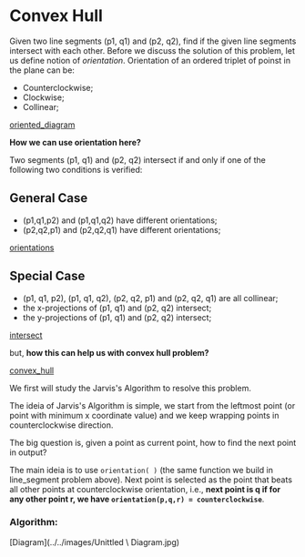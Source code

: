 # Convex Hull

Given two line segments (p1, q1) and (p2, q2), find if the given line segments intersect with each other.
Before we discuss the solution of this problem, let us define notion of *orientation*. Orientation of an ordered triplet of poinst in the plane can be:

+ Counterclockwise;
+ Clockwise;
+ Collinear;

[oriented_diagram](../../images/oriented_diagram.png)

**How we can use orientation here?**

Two segments (p1, q1) and (p2, q2) intersect if and only if one of the following two conditions is verified:

## General Case

+ (p1,q1,p2) and (p1,q1,q2) have different orientations;
+ (p2,q2,p1) and (p2,q2,q1) have different orientations;

[orientations](../../images/orientation.png)

## Special Case

+ (p1, q1, p2), (p1, q1, q2), (p2, q2, p1) and (p2, q2, q1) are all collinear;
+ the x-projections of (p1, q1) and (p2, q2) intersect;
+ the y-projections of (p1, q1) and (p2, q2) intersect;

[intersect](../../images/intersect.png)

but,  **how this can help us with convex hull problem?**


[convex_hull](../../images/convex_hull_ex_1.png)

We first will study the Jarvis's Algorithm to resolve this problem.

The ideia of Jarvis's Algorithm is simple, we start from the leftmost point (or point with minimum x coordinate value) and we keep wrapping points in counterclockwise direction.

The big question is, given a point as current point, how to find the next point in output?

The main ideia is to use ```orientation( )``` (the same function we build in line_segment problem above). Next point is selected as the point that beats all other points at counterclockwise orientation, i.e., **next point is q if for any other point r, we have ```orientation(p,q,r) = counterclockwise```**.

### Algorithm:

[Diagram](../../images/Unittled \ Diagram.jpg)

